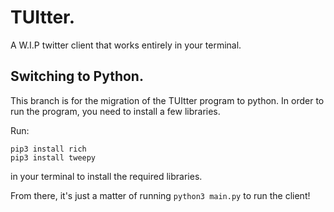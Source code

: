 # TUItter.
A W.I.P twitter client that works entirely in your terminal.

## Switching to Python.
This branch is for the migration of the TUItter program to python. In order to run the program, you need to install a few libraries. 

Run:
```
pip3 install rich
pip3 install tweepy
```
in your terminal to install the required libraries.

From there, it's just a matter of running ``python3 main.py`` to run the client!
